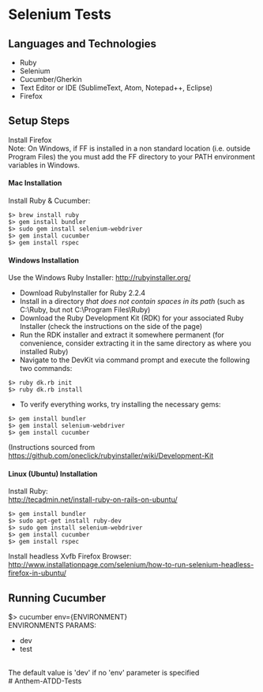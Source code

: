 # Selenium Tests

## Languages and Technologies
- Ruby
- Selenium
- Cucumber/Gherkin
- Text Editor or IDE (SublimeText, Atom, Notepad++, Eclipse)
- Firefox

## Setup Steps
Install Firefox<br/>
Note: On Windows, if FF is installed in a non standard location (i.e. outside Program Files) the you must add the FF directory to your PATH environment variables in Windows.

#### Mac Installation

Install Ruby & Cucumber:
```
$> brew install ruby
$> gem install bundler
$> sudo gem install selenium-webdriver
$> gem install cucumber
$> gem install rspec
```

#### Windows Installation

Use the Windows Ruby Installer: http://rubyinstaller.org/

* Download RubyInstaller for Ruby 2.2.4
* Install in a directory *that does not contain spaces in its path* (such as C:\Ruby, but not C:\Program Files\Ruby)
* Download the Ruby Development Kit (RDK) for your associated Ruby Installer (check the instructions on the side of the page)
* Run the RDK installer and extract it somewhere permanent (for convenience, consider extracting it in the same directory as where you installed Ruby)
* Navigate to the DevKit via command prompt and execute the following two commands:

```
$> ruby dk.rb init
$> ruby dk.rb install
```

* To verify everything works, try installing the necessary gems:

```
$> gem install bundler
$> gem install selenium-webdriver
$> gem install cucumber
```

(Instructions sourced from https://github.com/oneclick/rubyinstaller/wiki/Development-Kit

#### Linux (Ubuntu) Installation
Install Ruby:<br/>
http://tecadmin.net/install-ruby-on-rails-on-ubuntu/
```
$> gem install bundler
$> sudo apt-get install ruby-dev
$> sudo gem install selenium-webdriver
$> gem install cucumber
$> gem install rspec
```
Install headless Xvfb Firefox Browser:<br/>
http://www.installationpage.com/selenium/how-to-run-selenium-headless-firefox-in-ubuntu/

## Running Cucumber
$> cucumber env={ENVIRONMENT}
<br>
ENVIRONMENTS PARAMS:
* dev
* test
<br>
The default value is 'dev' if no 'env' parameter is specified
<br>
# Anthem-ATDD-Tests
